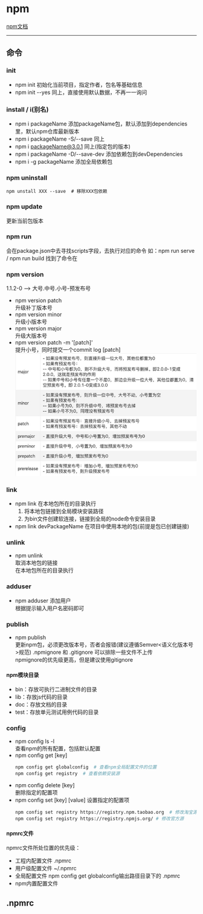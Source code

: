 # npm

[npm文档](https://www.axihe.com/api/npm/api/api.html)
****

## 命令
### init
- npm init
  初始化当前项目，指定作者，包名等基础信息
- npm init --yes
  同上，直接使用默认数据，不再一一询问

### install / i(别名)
- npm i packageName
  添加packageName包，默认添加到dependencies里，默认npm仓库最新版本
- npm i packageName -S/--save
  同上
- npm i packageName@3.0.1
  同上(指定包的版本)
- npm i packageName -D/--save-dev
  添加依赖包到devDependencies
- npm i -g packageName
  添加全局依赖包

### npm uninstall
```
npm unstall XXX --save  # 移除XXX包依赖
```

### npm update
更新当前包版本

### npm run
会在package.json中去寻找scripts字段，去执行对应的命令
如：npm run serve  /  npm run build
找到了命令在

### npm version
1.1.2-0 --> 大号.中号.小号-预发布号  
- npm version patch  
  升级补丁版本号
- npm version minor  
  升级小版本号
- npm version major  
  升级大版本号
- npm version patch -m '[patch]'  
  提升小号，同时提交一个commit log [patch]
![](./images/version.png)

### link
- npm link
  在本地包所在的目录执行  
  1. 将本地包链接到全局模块安装路径
  2. 为bin文件创建软连接，链接到全局的node命令安装目录
- npm link devPackageName
  在项目中使用本地的包(前提是包已创建链接)

### unlink
  - npm unlink  
  取消本地包的链接  
  在本地包所在的目录执行  

### adduser
- npm adduser
  添加用户  
  根据提示输入用户名密码即可

### publish
- npm publish  
  更新npm包，必须更改版本号，否者会报错(建议遵循Semver<语义化版本号>规范)
.npmignore 和 .gitignore 可以排除一些文件不上传  
npmignore的优先级更高，但是建议使用gitignore  
#### npm模块目录
- bin：存放可执行二进制文件的目录
- lib：存放js代码的目录
- doc：存放文档的目录
- test：存放单元测试用例代码的目录

### config
- npm config ls -l  
  查看npm的所有配置，包括默认配置
- npm config get [key]
  ```bash
  npm config get globalconfig  # 查看npm全局配置文件的位置
  npm config get registry  # 查看依赖安装源
  ```
- npm config delete [key]  
  删除指定的配置项
- npm config set [key] [value]
  设置指定的配置项
  ```bash   
  npm config set registry https://registry.npm.taobao.org  # 修改淘宝源 
  npm config set registry https://registry.npmjs.org/ # 修改官方源
  ```
#### npmrc文件
npmrc文件所处位置的优先级：  
- 工程内配置文件 .npmrc
- 用户级配置文件 ~/.npmrc
- 全局配置文件 npm config get globalconfig输出路径目录下的 .npmrc
- npm内置配置文件

## .npmrc
